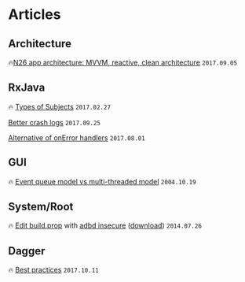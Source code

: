 # Articles

## Architecture
🔥[N26 app architecture: MVVM, reactive, clean architecture](https://mag.n26.com/reactive-clean-architecture-with-android-architecture-components-685a6682e0ca) `2017.09.05`

## RxJava
🔥 [Types of Subjects](https://blog.mindorks.com/understanding-rxjava-subject-publish-replay-behavior-and-async-subject-224d663d452f) `2017.02.27`

[Better crash logs](https://rongi.github.io/kotlin-blog/rxjava/2017/09/25/breadcrumbs-rxjava-error-handling.html) `2017.09.25` 

[Alternative of onError handlers](https://rongi.github.io/kotlin-blog/rxjava/rx/2017/08/01/error-handling-in-rxjava.html) `2017.08.01` 

## GUI
🔥 [Event queue model vs multi-threaded model](https://community.oracle.com/blogs/kgh/2004/10/19/multithreaded-toolkits-failed-dream) `2004.10.19`

## System/Root
🔥 [Edit build.prop](https://techtuts.info/2014/07/edit-build-prop-using-adb/) with [adbd insecure](https://stackoverflow.com/questions/25271878/android-adbd-cannot-run-as-root-in-production-builds) ([download](https://forum.xda-developers.com/showthread.php?t=1687590)) `2014.07.26`

## Dagger
🔥 [Best practices](https://medium.com/square-corner-blog/keeping-the-daggers-sharp-%EF%B8%8F-230b3191c3f) `2017.10.11`
